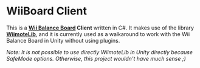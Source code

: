 WiiBoard Client
===============

This is a **[Wii Balance Board](http://www.nintendo.com/consumer/downloads/wiiBalanceBoard.pdf) Client** written in C#.
It makes use of the library **[WiimoteLib](http://wiimotelib.codeplex.com/)**, and it is currently used as a walkaround to work with the Wii Balance Board in Unity without using plugins.

_Note: It is not possible to use directly WiimoteLib in Unity directly because SafeMode options. Otherwise, this project wouldn't have much sense ;)_
